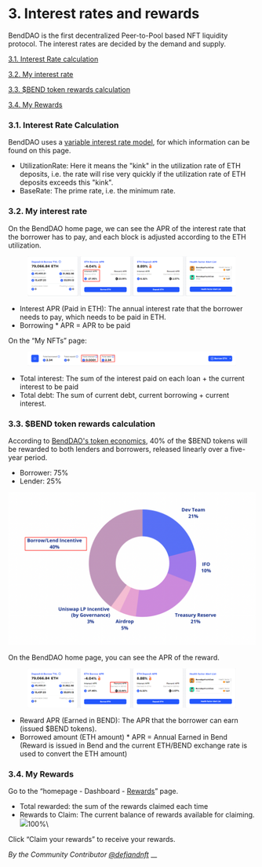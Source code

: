 # 3. Interest rates and rewards

BendDAO is the first decentralized Peer-to-Pool based NFT liquidity protocol. The interest rates are decided by the demand and supply.

[3.1. Interest Rate calculation](3.-interest-rates-and-rewards.md#3.1.-interest-rate-calculation)

[3.2. My interest rate](3.-interest-rates-and-rewards.md#3.2.-my-interest-rate)

[3.3. $BEND token rewards calculation](3.-interest-rates-and-rewards.md#3.3.-usdbend-token-reward-calculation)

[3.4. My Rewards](3.-interest-rates-and-rewards.md#3.4.-my-rewards)

### 3.1. Interest Rate Calculation

BendDAO uses a [variable interest rate model](https://docs.benddao.xyz/portal/lending-protocol/interest-model), for which information can be found on this page.

* UtilizationRate: Here it means the "kink" in the utilization rate of ETH deposits, i.e. the rate will rise very quickly if the utilization rate of ETH deposits exceeds this "kink".
* BaseRate: The prime rate, i.e. the minimum rate.

### 3.2. My interest rate

On the BendDAO home page, we can see the APR of the interest rate that the borrower has to pay, and each block is adjusted according to the ETH utilization.

<figure><img src="../../.gitbook/assets/image (1) (2).png" alt=""><figcaption></figcaption></figure>

* Interest APR (Paid in ETH): The annual interest rate that the borrower needs to pay, which needs to be paid in ETH.
* Borrowing \* APR = APR to be paid

On the “My NFTs” page:

<figure><img src="../../.gitbook/assets/image (4) (4).png" alt=""><figcaption></figcaption></figure>

* Total interest: The sum of the interest paid on each loan + the current interest to be paid
* Total debt: The sum of current debt, current borrowing + current interest.

### 3.3. $BEND token rewards calculation

According to [BendDAO's token economics](../../governance/bendenomics.md), 40% of the $BEND tokens will be rewarded to both lenders and borrowers, released linearly over a five-year period.&#x20;

* Borrower: 75%
* Lender: 25%

![](<../../.gitbook/assets/image (3).png>)

On the BendDAO home page, you can see the APR of the reward.

<figure><img src="../../.gitbook/assets/image (16) (1).png" alt=""><figcaption></figcaption></figure>

* Reward APR (Earned in BEND): The APR that the borrower can earn (issued $BEND tokens).
* Borrowed amount (ETH amount) \* APR = Annual Earned in Bend (Reward is issued in Bend and the current ETH/BEND exchange rate is used to convert the ETH amount)

### 3.4. My Rewards

Go to the “homepage - Dashboard - [Rewards](https://www.benddao.xyz/dashboard/rewards)” page.

* Total rewarded: the sum of the rewards claimed each time
* Rewards to Claim: The current balance of rewards available for claiming.\
  ![](https://www.notion.so/image/https%3A%2F%2Fs3-us-west-2.amazonaws.com%2Fsecure.notion-static.com%2Fd0662949-63ad-4e6a-a9ef-8d601935487c%2FUntitled.png?table=block\&id=5c1ef99f-5e11-4b18-869d-f87b153390a5\&spaceId=a1033669-41d2-4e3c-9d60-731dd2e40f21\&width=2000\&userId=9e4f179f-cfac-4753-8264-dfed35a635e9\&cache=v2)100%\


Click “Claim your rewards” to receive your rewards.



_By the Community Contributor_ [_@defiandnft_](https://twitter.com/defiandnft) __&#x20;
